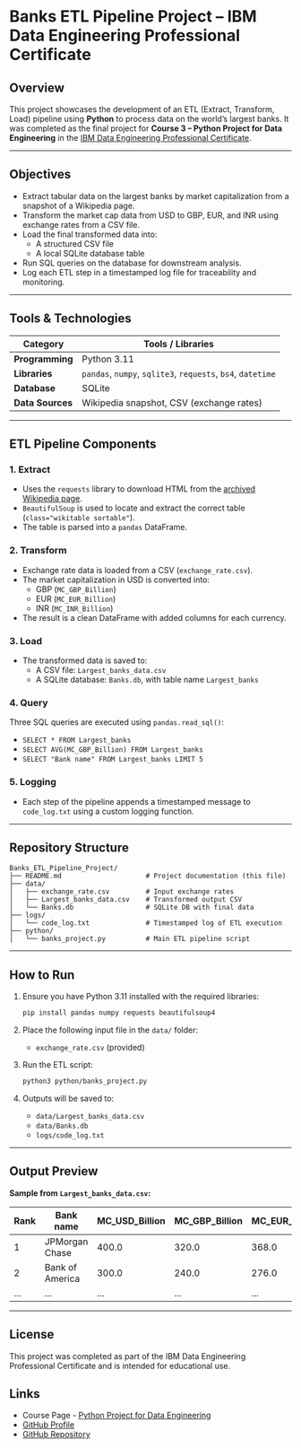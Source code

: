 # Banks ETL Pipeline Project – IBM Data Engineering Professional Certificate

## Overview

This project showcases the development of an ETL (Extract, Transform, Load) pipeline using **Python** to process data on the world’s largest banks.
It was completed as the final project for **Course 3 – Python Project for Data Engineering**
in the [IBM Data Engineering Professional Certificate](https://www.coursera.org/professional-certificates/ibm-data-engineer).

---

## Objectives

- Extract tabular data on the largest banks by market capitalization from a snapshot of a Wikipedia page.
- Transform the market cap data from USD to GBP, EUR, and INR using exchange rates from a CSV file.
- Load the final transformed data into:
  - A structured CSV file
  - A local SQLite database table
- Run SQL queries on the database for downstream analysis.
- Log each ETL step in a timestamped log file for traceability and monitoring.

---

## Tools & Technologies

| Category              | Tools / Libraries                                           |
|-----------------------|-------------------------------------------------------------|
| **Programming**       | Python 3.11                                                 |
| **Libraries**         | `pandas`, `numpy`, `sqlite3`, `requests`, `bs4`, `datetime` |
| **Database**          | SQLite                                                      |
| **Data Sources**      | Wikipedia snapshot, CSV (exchange rates)                    |

---

## ETL Pipeline Components

### 1. Extract

- Uses the `requests` library to download HTML from the [archived Wikipedia page](https://web.archive.org/web/20230908091635/https://en.wikipedia.org/wiki/List_of_largest_banks).
- `BeautifulSoup` is used to locate and extract the correct table (`class="wikitable sortable"`).
- The table is parsed into a `pandas` DataFrame.

### 2. Transform

- Exchange rate data is loaded from a CSV (`exchange_rate.csv`).
- The market capitalization in USD is converted into:
  - GBP (`MC_GBP_Billion`)
  - EUR (`MC_EUR_Billion`)
  - INR (`MC_INR_Billion`)
- The result is a clean DataFrame with added columns for each currency.

### 3. Load

- The transformed data is saved to:
  - A CSV file: `Largest_banks_data.csv`
  - A SQLite database: `Banks.db`, with table name `Largest_banks`

### 4. Query

Three SQL queries are executed using `pandas.read_sql()`:
- `SELECT * FROM Largest_banks`
- `SELECT AVG(MC_GBP_Billion) FROM Largest_banks`
- `SELECT "Bank name" FROM Largest_banks LIMIT 5`

### 5. Logging

- Each step of the pipeline appends a timestamped message to `code_log.txt` using a custom logging function.

---

## Repository Structure

```plaintext
Banks_ETL_Pipeline_Project/
├── README.md                     # Project documentation (this file)
├── data/
│   ├── exchange_rate.csv         # Input exchange rates
│   ├── Largest_banks_data.csv    # Transformed output CSV
│   └── Banks.db                  # SQLite DB with final data
├── logs/
│   └── code_log.txt              # Timestamped log of ETL execution
├── python/
│   └── banks_project.py          # Main ETL pipeline script
```

---

## How to Run

1. Ensure you have Python 3.11 installed with the required libraries:

   ```bash
   pip install pandas numpy requests beautifulsoup4
   ```

2. Place the following input file in the `data/` folder:

   - `exchange_rate.csv` (provided)

3. Run the ETL script:

   ```bash
   python3 python/banks_project.py
   ```

4. Outputs will be saved to:

   - `data/Largest_banks_data.csv`
   - `data/Banks.db`
   - `logs/code_log.txt`

---

## Output Preview

**Sample from `Largest_banks_data.csv`:**

| Rank | Bank name                | MC_USD_Billion | MC_GBP_Billion | MC_EUR_Billion | MC_INR_Billion |
|------|--------------------------|----------------|----------------|----------------|----------------|
| 1    | JPMorgan Chase           | 400.0          | 320.0          | 368.0          | 33280.0        |
| 2    | Bank of America          | 300.0          | 240.0          | 276.0          | 24960.0        |
| ...  | ...                      | ...            | ...            | ...            | ...            |

---

## License

This project was completed as part of the IBM Data Engineering Professional Certificate and is intended for educational use.

## Links

- Course Page - [Python Project for Data Engineering](https://www.coursera.org/learn/python-project-for-data-engineering)
- [GitHub Profile](https://github.com/royungar)
- [GitHub Repository](https://github.com/royungar/Banks_ETL_Pipeline_Project)